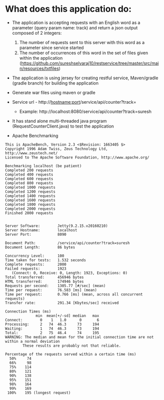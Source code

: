 What does this application do:
==============================
- The application is accepting requests with an English word as a parameter (query param name: track) and return a json output composed of 2 integers:
	1. The number of requests sent to this server with this word as a parameter since service started
	2. The number of occurrences of this word in the set of files given within the application (https://github.com/sureshselvaraj10/restservice/tree/master/src/main/resources/txtfiles)

- The application is using jersey for creating restful service, Maven/gradle (gradle branch) for building the application

- Generate war files using maven or gradle 

- Service url - http://<hostname:port>/service/api/counter?track=<value>
	- Example: http://localhost:8080/service/api/counter?track=suresh

- It has stand alone multi-threaded java program (RequestCounterClient.java) to test the application

- Apache Benchmarking
```
This is ApacheBench, Version 2.3 <$Revision: 1663405 $>
Copyright 1996 Adam Twiss, Zeus Technology Ltd, http://www.zeustech.net/
Licensed to The Apache Software Foundation, http://www.apache.org/

Benchmarking localhost (be patient)
Completed 200 requests
Completed 400 requests
Completed 600 requests
Completed 800 requests
Completed 1000 requests
Completed 1200 requests
Completed 1400 requests
Completed 1600 requests
Completed 1800 requests
Completed 2000 requests
Finished 2000 requests


Server Software:        Jetty(9.2.15.v20160210)
Server Hostname:        localhost
Server Port:            8090

Document Path:          /service/api/counter?track=suresh
Document Length:        86 bytes

Concurrency Level:      100
Time taken for tests:   1.532 seconds
Complete requests:      2000
Failed requests:        1923
   (Connect: 0, Receive: 0, Length: 1923, Exceptions: 0)
Total transferred:      456946 bytes
HTML transferred:       174946 bytes
Requests per second:    1305.77 [#/sec] (mean)
Time per request:       76.583 [ms] (mean)
Time per request:       0.766 [ms] (mean, across all concurrent requests)
Transfer rate:          291.34 [Kbytes/sec] received

Connection Times (ms)
              min  mean[+/-sd] median   max
Connect:        0    1   1.0      0       6
Processing:     2   74  46.3     73     194
Waiting:        1   74  46.3     73     194
Total:          2   75  46.4     74     195
WARNING: The median and mean for the initial connection time are not within a normal deviation
        These results are probably not that reliable.

Percentage of the requests served within a certain time (ms)
  50%     74
  66%     98
  75%    114
  80%    121
  90%    138
  95%    151
  98%    164
  99%    169
 100%    195 (longest request)
 ```
